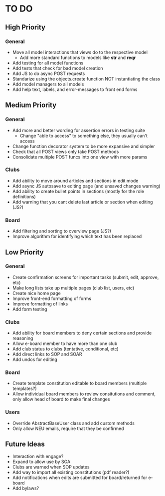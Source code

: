 # TO DO

## High Priority

### General
- Move all model interactions that views do to the respective model
    - Add more standard functions to models like __str__ and __reqr__
- Add testing for all model functions
- Add tests that check for bad model creation
- Add JS to do async POST requests
- Standarize using the objects.create function NOT instantiating the class
- Add model managers to all models
- Add help text, labels, and error-messages to front end forms

## Medium Priority

### General
- Add more and better wording for assertion errors in testing suite
    - Change "able to access" to something else, they usually can't access
- Change function decorator system to be more expansive and simpler
- Check that all POST views only take POST methods
- Consolidate multiple POST funcs into one view with more params

### Clubs
- Add ability to move around articles and sections in edit mode
- Add async JS autosave to editing page (and unsaved changes warning)
- Add ability to create bullet points in sections (mostly for the role definitions)
- Add warning that you cant delete last article or section when editing (JS?)

### Board
- Add filtering and sorting to overview page (JS?)
- Improve algorithm for identifying which text has been replaced

## Low Priority

### General
- Create confirmation screens for important tasks (submit, edit, approve, etc)
- Make long lists take up multiple pages (club list, users, etc)
- Create nice home page
- Improve front-end formatting of forms
- Improve formatting of links
- Add form testing

### Clubs
- Add ability for board members to deny certain sections and provide reasoning
- Allow e-board member to have more than one club
- Add club status to clubs (tentative, conditional, etc)
- Add direct links to SOP and SOAR
- Add undos for editing

### Board
- Create template constitution editable to board members (multiple templates?)
- Allow individual board members to review consitutions and comment, only allow head of board to make final changes 

### Users
- Override AbstractBaseUser class and add custom methods
- Only allow NEU emails, require that they be confirmed

## Future Ideas
- Interaction with engage?
- Expand to allow use by SOA
- Clubs are warned when SOP updates
- Add way to import all existing constitutions (pdf reader?)
- Add notifications when edits are submitted for board/returned for e-board
- Add bylaws?
